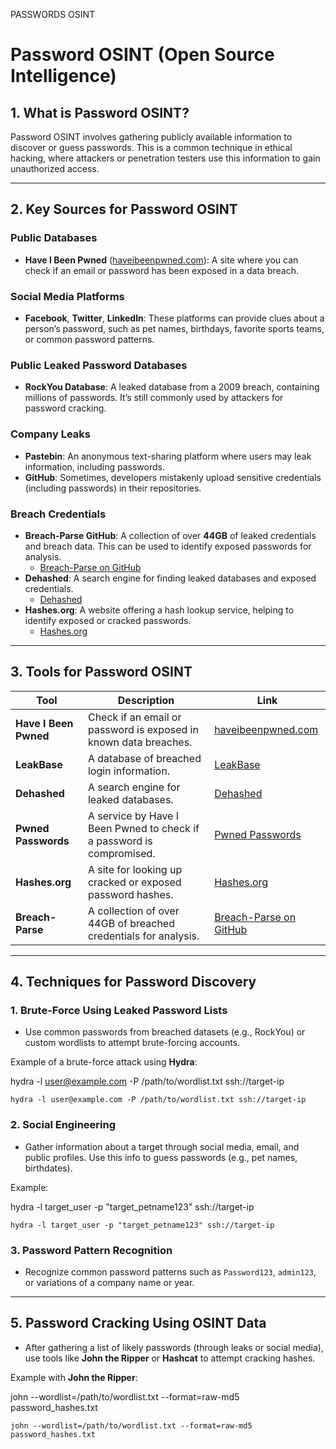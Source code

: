    

PASSWORDS OSINT

# **Password OSINT (Open Source Intelligence)**

## **1. What is Password OSINT?**

Password OSINT involves gathering publicly available information to discover or guess passwords. This is a common technique in ethical hacking, where attackers or penetration testers use this information to gain unauthorized access.

---

## **2. Key Sources for Password OSINT**

### **Public Databases**

- **Have I Been Pwned** ([haveibeenpwned.com](https://haveibeenpwned.com/ "https://haveibeenpwned.com/")): A site where you can check if an email or password has been exposed in a data breach.

### **Social Media Platforms**

- **Facebook**, **Twitter**, **LinkedIn**: These platforms can provide clues about a person’s password, such as pet names, birthdays, favorite sports teams, or common password patterns.

### **Public Leaked Password Databases**

- **RockYou Database**: A leaked database from a 2009 breach, containing millions of passwords. It’s still commonly used by attackers for password cracking.

### **Company Leaks**

- **Pastebin**: An anonymous text-sharing platform where users may leak information, including passwords.
- **GitHub**: Sometimes, developers mistakenly upload sensitive credentials (including passwords) in their repositories.

### **Breach Credentials**

- **Breach-Parse GitHub**: A collection of over **44GB** of leaked credentials and breach data. This can be used to identify exposed passwords for analysis.
    - [Breach-Parse on GitHub](https://github.com/hmaverickadams/breach-parse/tree/master "https://github.com/hmaverickadams/breach-parse/tree/master")
- **Dehashed**: A search engine for finding leaked databases and exposed credentials.
    - [Dehashed](https://www.dehashed.com/ "https://www.dehashed.com/")
- **Hashes.org**: A website offering a hash lookup service, helping to identify exposed or cracked passwords.
    - [Hashes.org](https://hashes.org/ "https://hashes.org/")

---

## **3. Tools for Password OSINT**

|Tool|Description|Link|
|---|---|---|
|**Have I Been Pwned**|Check if an email or password is exposed in known data breaches.|[haveibeenpwned.com](https://haveibeenpwned.com/ "https://haveibeenpwned.com/")|
|**LeakBase**|A database of breached login information.|[LeakBase](https://www.leakbase.pw/ "https://www.leakbase.pw/")|
|**Dehashed**|A search engine for leaked databases.|[Dehashed](https://www.dehashed.com/ "https://www.dehashed.com/")|
|**Pwned Passwords**|A service by Have I Been Pwned to check if a password is compromised.|[Pwned Passwords](https://haveibeenpwned.com/Passwords "https://haveibeenpwned.com/Passwords")|
|**Hashes.org**|A site for looking up cracked or exposed password hashes.|[Hashes.org](https://hashes.org/ "https://hashes.org/")|
|**Breach-Parse**|A collection of over 44GB of breached credentials for analysis.|[Breach-Parse on GitHub](https://github.com/hmaverickadams/breach-parse/tree/master "https://github.com/hmaverickadams/breach-parse/tree/master")|

---

## **4. Techniques for Password Discovery**

### **1. Brute-Force Using Leaked Password Lists**

- Use common passwords from breached datasets (e.g., RockYou) or custom wordlists to attempt brute-forcing accounts.

Example of a brute-force attack using **Hydra**:

hydra -l user@example.com -P /path/to/wordlist.txt ssh://target-ip

```
hydra -l user@example.com -P /path/to/wordlist.txt ssh://target-ip
```

### **2. Social Engineering**

- Gather information about a target through social media, email, and public profiles. Use this info to guess passwords (e.g., pet names, birthdates).

Example:

hydra -l target_user -p "target_petname123" ssh://target-ip

```
hydra -l target_user -p "target_petname123" ssh://target-ip
```

### **3. Password Pattern Recognition**

- Recognize common password patterns such as `Password123`, `admin123`, or variations of a company name or year.

---

## **5. Password Cracking Using OSINT Data**

- After gathering a list of likely passwords (through leaks or social media), use tools like **John the Ripper** or **Hashcat** to attempt cracking hashes.

Example with **John the Ripper**:

john --wordlist=/path/to/wordlist.txt --format=raw-md5 password_hashes.txt

```
john --wordlist=/path/to/wordlist.txt --format=raw-md5 password_hashes.txt
```